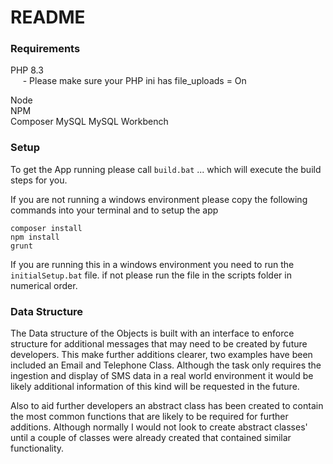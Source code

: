 # README #

### Requirements ###

PHP 8.3  
&nbsp;&nbsp;&nbsp;&nbsp; - Please make sure your PHP ini has file_uploads = On

Node  
NPM  
Composer
MySQL
MySQL Workbench


### Setup ###
To get the App running please call `build.bat` ... which will execute the build steps for you. 

If you are not running a windows environment please copy the following commands into your terminal and to setup the app
    
    composer install
    npm install
    grunt

If you are running this in a windows environment you need to run the `initialSetup.bat` file. if not please run the
file in the scripts folder in numerical order.

### Data Structure ###

The Data structure of the Objects is built with an interface to enforce structure for additional messages that may need
to be created by future developers. This make further additions clearer, two examples have been included an Email and
Telephone Class. Although the task only requires the ingestion and display of SMS data in a real world environment it
would be likely additional information of this kind will be requested in the future.

Also to aid further developers an abstract class has been created to contain the most common functions that are likely
to be required for further additions. Although normally I would not look to create abstract classes' until a couple of
classes were already created that contained similar functionality.
